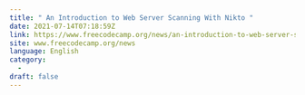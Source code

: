 ```yaml
---
title: " An Introduction to Web Server Scanning With Nikto "
date: 2021-07-14T07:18:59Z
link: https://www.freecodecamp.org/news/an-introduction-to-web-server-scanning-with-nikto/?utm_medium=RSS&utm_source=news.12bit.vn
site: www.freecodecamp.org/news
language: English
category:
  -   
draft: false
---
```

